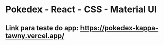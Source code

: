 # Pokedex - React - CSS - Material UI
## Link para teste do app: https://pokedex-kappa-tawny.vercel.app/
